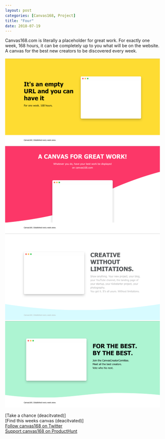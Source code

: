 ```yaml
---
layout: post
categories: [Canvas168, Project]
title: "Four"
date: 2018-07-19
---
```


Canvas168.com is literally a placeholder for great work. For exactly one week, 168 hours, it can be completely up to you what will be on the website. A canvas for the best new creators to be discovered every week.
<br>
<br>
![It's an empty URL and you can have it](/images/canvasmedia/canvasweb1.png)
![A canvas for great work](/images/canvasmedia/canvasweb2.png)
![Creative without limitations](/images/canvasmedia/canvasweb3.png)
![For the best by the best](/images/canvasmedia/canvasweb4.png)


[Take a chance (deacitvated)]
<br>
[Find this weeks canvas (deacitvated)]
<br>
[Follow canvas168 on Twitter](https://twitter.com/canvas168)
<br>
[Support canvas168 on ProductHunt](https://www.producthunt.com/posts/canvas168)